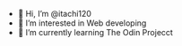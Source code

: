 - 👋 Hi, I’m @itachi120
- 👀 I’m interested in Web developing
- 🌱 I’m currently learning The Odin Projecct


<!---
itachi120/itachi120 is a ✨ special ✨ repository because its `README.md` (this file) appears on your GitHub profile.
You can click the Preview link to take a look at your changes.
--->
